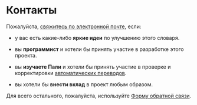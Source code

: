 # Контакты

Пожалуйста, [свяжитесь по электронной почте](mailto:digitalpalidictionary@gmail.com), если:

- у вас есть какие-либо **яркие идеи** по улучшению этого словаря.
- вы **программист** и хотели бы принять участие в разработке этого проекта.
- вы **изучаете Пали** и хотели бы принять участие в проверке и корректировки [автоматических переводов](https://digitalpalidictionary.github.io/rus/features.html#%D0%9F%D0%B5%D1%80%D0%B5%D0%B2%D0%BE%D0%B4-%D0%BD%D0%B5%D0%B9%D1%80%D0%BE%D0%BD%D0%BD%D1%8B%D0%BC%D0%B8-%D1%81%D0%B5%D1%82%D1%8F%D0%BC%D0%B8).

- вы хотели бы **внести вклад** в проект любым образом.

Для всего остального, пожалуйста, используйте [Форму обратной связи](feedback_form.html).